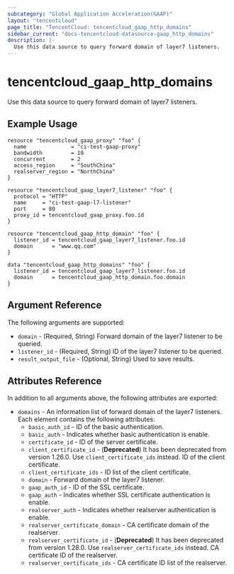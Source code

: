 ```yaml
---
subcategory: "Global Application Acceleration(GAAP)"
layout: "tencentcloud"
page_title: "TencentCloud: tencentcloud_gaap_http_domains"
sidebar_current: "docs-tencentcloud-datasource-gaap_http_domains"
description: |-
  Use this data source to query forward domain of layer7 listeners.
---
```


# tencentcloud_gaap_http_domains

Use this data source to query forward domain of layer7 listeners.

## Example Usage

```hcl
resource "tencentcloud_gaap_proxy" "foo" {
  name              = "ci-test-gaap-proxy"
  bandwidth         = 10
  concurrent        = 2
  access_region     = "SouthChina"
  realserver_region = "NorthChina"
}

resource "tencentcloud_gaap_layer7_listener" "foo" {
  protocol = "HTTP"
  name     = "ci-test-gaap-l7-listener"
  port     = 80
  proxy_id = tencentcloud_gaap_proxy.foo.id
}

resource "tencentcloud_gaap_http_domain" "foo" {
  listener_id = tencentcloud_gaap_layer7_listener.foo.id
  domain      = "www.qq.com"
}

data "tencentcloud_gaap_http_domains" "foo" {
  listener_id = tencentcloud_gaap_layer7_listener.foo.id
  domain      = tencentcloud_gaap_http_domain.foo.domain
}
```

## Argument Reference

The following arguments are supported:

* `domain` - (Required, String) Forward domain of the layer7 listener to be queried.
* `listener_id` - (Required, String) ID of the layer7 listener to be queried.
* `result_output_file` - (Optional, String) Used to save results.

## Attributes Reference

In addition to all arguments above, the following attributes are exported:

* `domains` - An information list of forward domain of the layer7 listeners. Each element contains the following attributes:
  * `basic_auth_id` - ID of the basic authentication.
  * `basic_auth` - Indicates whether basic authentication is enable.
  * `certificate_id` - ID of the server certificate.
  * `client_certificate_id` - (**Deprecated**) It has been deprecated from version 1.26.0. Use `client_certificate_ids` instead. ID of the client certificate.
  * `client_certificate_ids` - ID list of the client certificate.
  * `domain` - Forward domain of the layer7 listener.
  * `gaap_auth_id` - ID of the SSL certificate.
  * `gaap_auth` - Indicates whether SSL certificate authentication is enable.
  * `realserver_auth` - Indicates whether realserver authentication is enable.
  * `realserver_certificate_domain` - CA certificate domain of the realserver.
  * `realserver_certificate_id` - (**Deprecated**) It has been deprecated from version 1.28.0. Use `realserver_certificate_ids` instead. CA certificate ID of the realserver.
  * `realserver_certificate_ids` - CA certificate ID list of the realserver.


